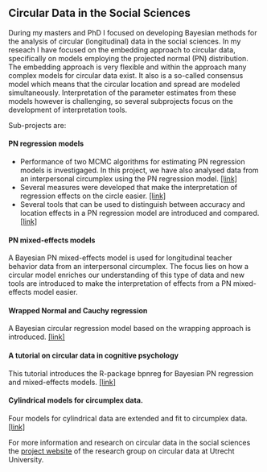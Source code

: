 ## Circular Data in the Social Sciences

During my masters and PhD I focused on developing Bayesian methods for the analysis of circular (longitudinal) data in the social sciences. In my reseach I have focused on the embedding approach to circular data, specifically on models employing the projected normal (PN) distribution. The embedding approach is very flexible and within the approach many complex models for circular data exist.
It also is a so-called consensus model which means that the circular location and spread are modeled simultaneously. 
Interpretation of the parameter estimates from these models however is challenging, so several subprojects focus on the development 
of interpretation tools.

Sub-projects are:

#### PN regression models
* Performance of two MCMC algorithms for estimating PN regression models is investigaged. In this project, we have also analysed data from an interpersonal circumplex using the PN regression model. [[link]](https://econtent.hogrefe.com/doi/10.1027/1614-2241/a000147)
* Several measures were developed that make the interpretation of regression effects on the circle easier. 
[[link]](https://onlinelibrary.wiley.com/doi/pdf/10.1111/bmsp.12108)
* Several tools that can be used to distinguish between accuracy and location effects in a PN regression model are introduced and compared. [[link]](https://github.com/joliencremers/Data-Archive-Accuracy-Effect-PN-Models)

#### PN mixed-effects models
A Bayesian PN mixed-effects model is used for longitudinal teacher behavior data from an interpersonal circumplex. The focus lies on how a circular model enriches our understanding of this type of data and new tools are introduced to make the interpretation of effects from a PN mixed-effects model easier. 

#### Wrapped Normal and Cauchy regression
A Bayesian circular regression model based on the wrapping approach is introduced. [[link]](https://github.com/joliencremers/regression_wrapping)

#### A tutorial on circular data in cognitive psychology
This tutorial introduces the R-package bpnreg for Bayesian PN regression and mixed-effects models. [[link]](https://www.frontiersin.org/articles/10.3389/fpsyg.2018.02040/abstract)

#### Cylindrical models for circumplex data.
Four models for cylindrical data are extended and fit to circumplex data. [[link]](https://github.com/joliencremers/CylindricalComparisonCircumplex)

For more information and research on circular data in the social sciences the [project website](https://cdm.sites.uu.nl/) of the research group on circular data at Utrecht University.


